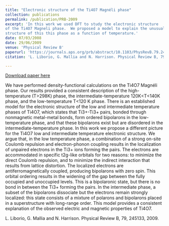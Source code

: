 ```yaml
---
title: "Electronic structure of the Ti4O7 Magnéli phase"
collection: publications
permalink: /publication/PRB-2009
excerpt: 'In this work we used DFT to study the electronic structure
of the Ti4O7 Magneli phase.  We proposed a model to explain the unusual behaviour of the electronic 
structure of this this phase as a function of temperature.'    
date: 07/03/2008
date: 29/06/2009
venue: 'Physical Review B'
paperurl: 'https://journals.aps.org/prb/abstract/10.1103/PhysRevB.79.245133'
citation: 'L. Liborio, G. Mallia and N. Harrison. Physical Review B, 79, 245133, 2009'

---
```


[Download paper here](http://leandro-liborio.github.io/files/paper3.pdf)

We have performed density-functional calculations on the Ti4O7 Magnéli phase. Our results provided a
consistent description of the high-temperature (T>298K) phase, the intermediate-temperature 120K<T<140K 
phase, and the low-temperature T<120 K phase. There is an established model for the electronic structure
of the low and intermediate temperature phases of Ti4O7, which states that Ti3+-Ti3+ pairs, bonded through
nonmagnetic metal-metal bonds, form ordered bipolarons in the low-temperature phase, and that these bipolarons
exist but are disordered in the intermediate-temperature phase. In this work we propose a different
picture for the Ti4O7 low and intermediate temperature electronic structure. We argue that, in the low temperature
phase, a combination of a strong on-site Coulomb repulsion and electron-phonon coupling results
in the localization of unpaired electrons in the Ti3+ ions forming the pairs. The electrons are accommodated in
specific t2g-like orbitals for two reasons: to minimize the direct Coulomb repulsion, and to minimize the
indirect interaction that results from lattice distortion. The localized electrons are antiferromagnetically
coupled, producing bipolarons with zero spin. This orbital ordering results in the widening of the gap between
the fully occupied and unoccupied levels. This is a bipolaronic state, but there is no bond in between the Ti3+
forming the pairs. In the intermediate phase, a subset of the bipolarons dissociate but the electrons remain
strongly localized: this state consists of a mixture of polarons and bipolarons placed in a superstructure with
long-range order. This model provides a consistent explanation of the observed electric and magnetic properties
of Ti4O7.

L. Liborio, G. Mallia and N. Harrison. Physical Review B, 79, 245133, 2009.
